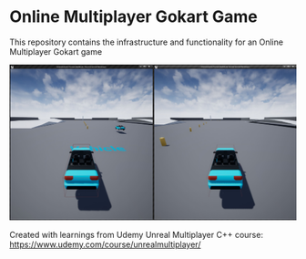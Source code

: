 # Online Multiplayer Gokart Game

This repository contains the infrastructure and functionality for an Online Multiplayer Gokart game

![](docs/images/main.jpg)

Created with learnings from Udemy Unreal Multiplayer C++ course:  https://www.udemy.com/course/unrealmultiplayer/

